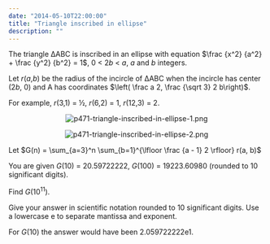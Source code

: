 ```yaml
---
date: "2014-05-10T22:00:00"
title: "Triangle inscribed in ellipse"
description: ""
---
```


<p>The triangle ΔABC is inscribed in an ellipse with equation $\frac {x^2} {a^2} + \frac {y^2} {b^2} = 1$, 0 &lt; 2<var>b</var> &lt; <var>a</var>, <var>a</var> and <var>b</var> integers.</p>
<p>Let <var>r</var>(<var>a</var>,<var>b</var>) be the radius of the incircle of ΔABC when the incircle has center (2<var>b</var>, 0) and A has coordinates $\left( \frac a 2, \frac {\sqrt 3} 2 b\right)$.</p>
<p>For example, <var>r</var>(3,1) = ½, <var>r</var>(6,2) = 1, <var>r</var>(12,3) = 2.</p>
<p align="center"><img alt="p471-triangle-inscribed-in-ellipse-1.png" src="/images/p471-triangle-inscribed-in-ellipse-1.png"/></p>
<p align="center"><img alt="p471-triangle-inscribed-in-ellipse-2.png" src="/images/p471-triangle-inscribed-in-ellipse-2.png"/></p>
<p>Let $G(n) = \sum_{a=3}^n \sum_{b=1}^{\lfloor \frac {a - 1} 2 \rfloor} r(a, b)$</p>
<p>You are given <var>G</var>(10) = 20.59722222, <var>G</var>(100) = 19223.60980 (rounded to 10 significant digits).</p>
<p>Find <var>G</var>(10<sup>11</sup>).</p>
<p>Give your answer in scientific notation rounded to 10 significant digits. Use a lowercase e to separate mantissa and exponent.</p>
<p>For <var>G</var>(10) the answer would have been 2.059722222e1.</p>


